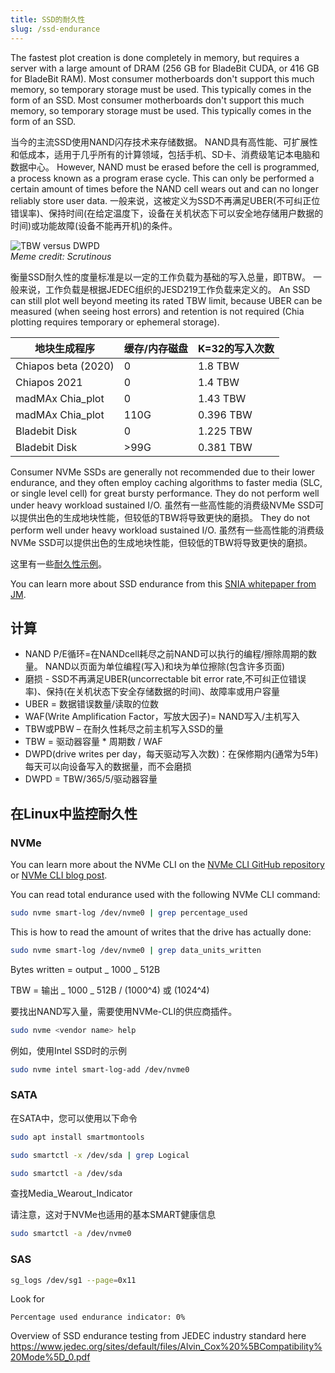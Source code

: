 ```yaml
---
title: SSD的耐久性
slug: /ssd-endurance
---
```


The fastest plot creation is done completely in memory, but requires a server with a large amount of DRAM (256 GB for BladeBit CUDA, or 416 GB for BladeBit RAM). Most consumer motherboards don't support this much memory, so temporary storage must be used. This typically comes in the form of an SSD. Most consumer motherboards don't support this much memory, so temporary storage must be used. This typically comes in the form of an SSD.

当今的主流SSD使用NAND闪存技术来存储数据。 NAND具有高性能、可扩展性和低成本，适用于几乎所有的计算领域，包括手机、SD卡、消费级笔记本电脑和数据中心。 However, NAND must be erased before the cell is programmed, a process known as a program erase cycle. This can only be performed a certain amount of times before the NAND cell wears out and can no longer reliably store user data. 一般来说，这被定义为SSD不再满足UBER(不可纠正位错误率)、保持时间(在给定温度下，设备在关机状态下可以安全地存储用户数据的时间)或功能故障(设备不能再开机)的条件。

<div style={{ textAlign: 'left' }}>
  <img src="/img/ssd-endurance/tbw_dwpd.png" alt="TBW versus DWPD" />
  <figcaption style={{ textAlign: 'left' }}>
    <em>Meme credit: Scrutinous</em>
  </figcaption>
</div>

衡量SSD耐久性的度量标准是以一定的工作负载为基础的写入总量，即TBW。 一般来说，工作负载是根据JEDEC组织的JESD219工作负载来定义的。 An SSD can still plot well beyond meeting its rated TBW limit, because UBER can be measured (when seeing host errors) and retention is not required (Chia plotting requires temporary or ephemeral storage).

| 地块生成程序              | 缓存/内存磁盘 | K=32的写入次数 |
| ------------------- | ------- | --------- |
| Chiapos beta (2020) | 0       | 1.8 TBW   |
| Chiapos 2021        | 0       | 1.4 TBW   |
| madMAx Chia_plot    | 0       | 1.43 TBW  |
| madMAx Chia_plot    | 110G    | 0.396 TBW |
| Bladebit Disk       | 0       | 1.225 TBW |
| Bladebit Disk       | \>99G  | 0.381 TBW |

Consumer NVMe SSDs are generally not recommended due to their lower endurance, and they often employ caching algorithms to faster media (SLC, or single level cell) for great bursty performance. They do not perform well under heavy workload sustained I/O. 虽然有一些高性能的消费级NVMe SSD可以提供出色的生成地块性能，但较低的TBW将导致更快的磨损。 They do not perform well under heavy workload sustained I/O. 虽然有一些高性能的消费级NVMe SSD可以提供出色的生成地块性能，但较低的TBW将导致更快的磨损。

这里有一些[耐久性示例](https://docs.google.com/spreadsheets/d/1mNUYRWeJUaijEZXupwP5k6IuATZGj1FB/edit#gid=1857251151)。

You can learn more about SSD endurance from this [SNIA whitepaper from JM](https://www.snia.org/forums/cmsi/ssd-endurance).

## 计算

- NAND P/E循环=在NANDcell耗尽之前NAND可以执行的编程/擦除周期的数量。 NAND以页面为单位编程(写入)和块为单位擦除(包含许多页面)
- 磨损 - SSD不再满足UBER(uncorrectable bit error rate,不可纠正位错误率)、保持(在关机状态下安全存储数据的时间)、故障率或用户容量
- UBER = 数据错误数量/读取的位数
- WAF(Write Amplification Factor，写放大因子)= NAND写入/主机写入
- TBW或PBW – 在耐久性耗尽之前主机写入SSD的量
- TBW = 驱动器容量 \* 周期数 / WAF
- DWPD(drive writes per day，每天驱动写入次数)：在保修期内(通常为5年)每天可以向设备写入的数据量，而不会磨损
- DWPD = TBW/365/5/驱动器容量

## 在Linux中监控耐久性

### NVMe

You can learn more about the NVMe CLI on the [NVMe CLI GitHub repository](https://github.com/linux-nvme/nvme-cli) or [NVMe CLI blog post](https://nvmexpress.org/open-source-nvme-management-utility-nvme-command-line-interface-nvme-cli).

You can read total endurance used with the following NVMe CLI command:

```bash
sudo nvme smart-log /dev/nvme0 | grep percentage_used
```

This is how to read the amount of writes that the drive has actually done:

```bash
sudo nvme smart-log /dev/nvme0 | grep data_units_written
```

Bytes written = output _ 1000 _ 512B

TBW = 输出 _ 1000 _ 512B / (1000^4) 或 (1024^4)

要找出NAND写入量，需要使用NVMe-CLI的供应商插件。

```bash
sudo nvme <vendor name> help
```

例如，使用Intel SSD时的示例

```bash
sudo nvme intel smart-log-add /dev/nvme0
```

### SATA

在SATA中，您可以使用以下命令

```bash
sudo apt install smartmontools
```

```bash
sudo smartctl -x /dev/sda | grep Logical
```

```bash
sudo smartctl -a /dev/sda
```

查找Media_Wearout_Indicator

请注意，这对于NVMe也适用的基本SMART健康信息

```bash
sudo smartctl -a /dev/nvme0
```

### SAS

```bash
sg_logs /dev/sg1 --page=0x11
```

Look for

```
Percentage used endurance indicator: 0%
```

Overview of SSD endurance testing from JEDEC industry standard here https://www.jedec.org/sites/default/files/Alvin_Cox%20%5BCompatibility%20Mode%5D_0.pdf
